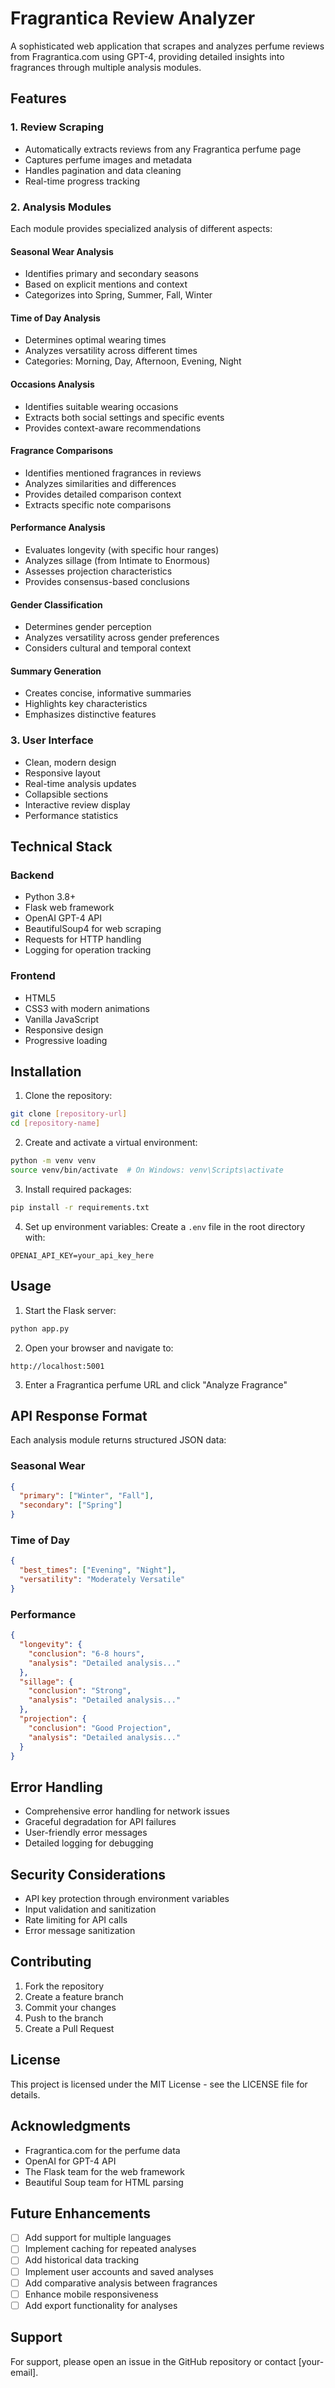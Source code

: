 # Fragrantica Review Analyzer

A sophisticated web application that scrapes and analyzes perfume reviews from Fragrantica.com using GPT-4, providing detailed insights into fragrances through multiple analysis modules.

## Features

### 1. Review Scraping

- Automatically extracts reviews from any Fragrantica perfume page
- Captures perfume images and metadata
- Handles pagination and data cleaning
- Real-time progress tracking

### 2. Analysis Modules

Each module provides specialized analysis of different aspects:

#### Seasonal Wear Analysis

- Identifies primary and secondary seasons
- Based on explicit mentions and context
- Categorizes into Spring, Summer, Fall, Winter

#### Time of Day Analysis

- Determines optimal wearing times
- Analyzes versatility across different times
- Categories: Morning, Day, Afternoon, Evening, Night

#### Occasions Analysis

- Identifies suitable wearing occasions
- Extracts both social settings and specific events
- Provides context-aware recommendations

#### Fragrance Comparisons

- Identifies mentioned fragrances in reviews
- Analyzes similarities and differences
- Provides detailed comparison context
- Extracts specific note comparisons

#### Performance Analysis

- Evaluates longevity (with specific hour ranges)
- Analyzes sillage (from Intimate to Enormous)
- Assesses projection characteristics
- Provides consensus-based conclusions

#### Gender Classification

- Determines gender perception
- Analyzes versatility across gender preferences
- Considers cultural and temporal context

#### Summary Generation

- Creates concise, informative summaries
- Highlights key characteristics
- Emphasizes distinctive features

### 3. User Interface

- Clean, modern design
- Responsive layout
- Real-time analysis updates
- Collapsible sections
- Interactive review display
- Performance statistics

## Technical Stack

### Backend

- Python 3.8+
- Flask web framework
- OpenAI GPT-4 API
- BeautifulSoup4 for web scraping
- Requests for HTTP handling
- Logging for operation tracking

### Frontend

- HTML5
- CSS3 with modern animations
- Vanilla JavaScript
- Responsive design
- Progressive loading

## Installation

1. Clone the repository:

```bash
git clone [repository-url]
cd [repository-name]
```

2. Create and activate a virtual environment:

```bash
python -m venv venv
source venv/bin/activate  # On Windows: venv\Scripts\activate
```

3. Install required packages:

```bash
pip install -r requirements.txt
```

4. Set up environment variables:
   Create a `.env` file in the root directory with:

```
OPENAI_API_KEY=your_api_key_here
```

## Usage

1. Start the Flask server:

```bash
python app.py
```

2. Open your browser and navigate to:

```
http://localhost:5001
```

3. Enter a Fragrantica perfume URL and click "Analyze Fragrance"

## API Response Format

Each analysis module returns structured JSON data:

### Seasonal Wear

```json
{
  "primary": ["Winter", "Fall"],
  "secondary": ["Spring"]
}
```

### Time of Day

```json
{
  "best_times": ["Evening", "Night"],
  "versatility": "Moderately Versatile"
}
```

### Performance

```json
{
  "longevity": {
    "conclusion": "6-8 hours",
    "analysis": "Detailed analysis..."
  },
  "sillage": {
    "conclusion": "Strong",
    "analysis": "Detailed analysis..."
  },
  "projection": {
    "conclusion": "Good Projection",
    "analysis": "Detailed analysis..."
  }
}
```

## Error Handling

- Comprehensive error handling for network issues
- Graceful degradation for API failures
- User-friendly error messages
- Detailed logging for debugging

## Security Considerations

- API key protection through environment variables
- Input validation and sanitization
- Rate limiting for API calls
- Error message sanitization

## Contributing

1. Fork the repository
2. Create a feature branch
3. Commit your changes
4. Push to the branch
5. Create a Pull Request

## License

This project is licensed under the MIT License - see the LICENSE file for details.

## Acknowledgments

- Fragrantica.com for the perfume data
- OpenAI for GPT-4 API
- The Flask team for the web framework
- Beautiful Soup team for HTML parsing

## Future Enhancements

- [ ] Add support for multiple languages
- [ ] Implement caching for repeated analyses
- [ ] Add historical data tracking
- [ ] Implement user accounts and saved analyses
- [ ] Add comparative analysis between fragrances
- [ ] Enhance mobile responsiveness
- [ ] Add export functionality for analyses

## Support

For support, please open an issue in the GitHub repository or contact [your-email].
